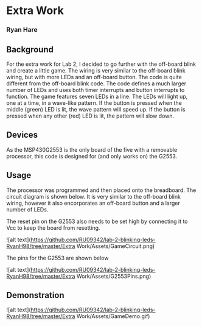 # Extra Work
### Ryan Hare

## Background
For the extra work for Lab 2, I decided to go further with the off-board blink and create a little game. The wiring is very similar to the off-board blink wiring, but with more LEDs and an off-board button. The code is quite different from the off-board blink code. The code defines a much larger number of LEDs and uses both timer interrupts and button interrupts to function. The game features seven LEDs in a line. The LEDs will light up, one at a time, in a wave-like pattern. If the button is pressed when the middle (green) LED is lit, the wave pattern will speed up. If the button is pressed when any other (red) LED is lit, the pattern will slow down.
## Devices
As the MSP430G2553 is the only board of the five with a removable processor, this code is designed for (and only works on) the G2553.
## Usage
The processor was programmed and then placed onto the breadboard. The circuit diagram is shown below. It is very similar to the off-board blink wiring, however it also encorporates an off-board button and a larger number of LEDs.

The reset pin on the G2553 also needs to be set high by connecting it to Vcc to keep the board from resetting.

![alt text](https://github.com/RU09342/lab-2-blinking-leds-RyanH98/tree/master/Extra Work/Assets/GameCircuit.png)

The pins for the G2553 are shown below

![alt text](https://github.com/RU09342/lab-2-blinking-leds-RyanH98/tree/master/Extra Work/Assets/G2553Pins.png)
## Demonstration
![alt text](https://github.com/RU09342/lab-2-blinking-leds-RyanH98/tree/master/Extra Work/Assets/GameDemo.gif)
